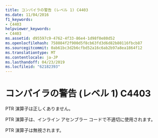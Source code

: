 ```yaml
---
title: コンパイラの警告 (レベル 1) C4403
ms.date: 11/04/2016
f1_keywords:
- C4403
helpviewer_keywords:
- C4403
ms.assetid: d95597c9-4762-4f33-86e4-1d98f0e80d52
ms.openlocfilehash: 758084f2f900d5f8cb63fd3d6d82b80116fbcb87
ms.sourcegitcommit: 0ab61bc3d2b6cfbd52a16c6ab2b97a8ea1864f12
ms.translationtype: MT
ms.contentlocale: ja-JP
ms.lasthandoff: 04/23/2019
ms.locfileid: "62182393"
---
```

# <a name="compiler-warning-level-1-c4403"></a>コンパイラの警告 (レベル 1) C4403

PTR 演算子は正しくありません。

PTR 演算子は、インライン アセンブラー コードで不適切に使用されます。

PTR 演算子は無視されます。